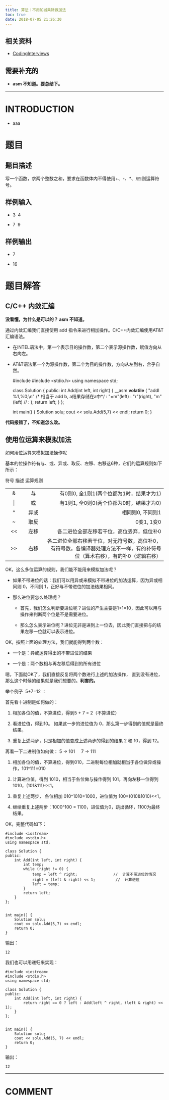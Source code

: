 ```yaml
---
title: 算法：不用加减乘除做加法
toc: true
date: 2018-07-05 21:26:30
---
```


## 相关资料
- [CodingInterviews](https://github.com/gatieme/CodingInterviews)







## 需要补充的






  * **asm 不知道。要总结下。**





* * *





# INTRODUCTION






  * aaa





# 题目




## **题目描述**


写一个函数，求两个整数之和，要求在函数体内不得使用+、-、*、/四则运算符号。


## **样例输入**






  * 3  4


  * 7  9




## **样例输出**






  * 7


  * 16





# 题目解答




## C/C++ 内敛汇编


**没看懂，为什么是可以的？ asm 不知道。**

通过内敛汇编我们直接使用 add 指令来进行相加操作。C/C++内敛汇编使用AT&T汇编语法。




  * 在INTEL语法中，第一个表示目的操作数，第二个表示源操作数，赋值方向从右向左。


  * AT&T语法第一个为源操作数，第二个为目的操作数，方向从左到右，合乎自然。




    #include <iostream>
    #include <stdio.h>
    using namespace std;

    class Solution {
    public:
    	int Add(int left, int right) {
    		__asm __volatile__
    			(
    			"addl %1,%0;\n"     /* 相当于 add b, a结果存储在a中*/
    			: "=m"(left)
    			: "r"(right), "m"(left)
    			//  :
    			);
    		return left;
    	}
    };


    int main() {
    	Solution solu;
    	cout << solu.Add(5,7) << endl;
    	return 0;
    }



**代码报错了，不知道怎么改。**




## 使用位运算来模拟加法


如何用位运算来模拟加法操作呢

基本的位操作符有与、或、异或、取反、左移、右移这6种，它们的运算规则如下所示：
<table >

<tr >
符号
描述
运算规则
</tr>

<tbody >
<tr >

<td style="width: 47px; text-align: center;" >&
</td>

<td style="width: 69px; text-align: center;" align="center" >与
</td>

<td style="width: 507px;" align="right" >有0则0, 全1则1(两个位都为1时，结果才为1)
</td>
</tr>
<tr >

<td style="width: 47px; text-align: center;" >|
</td>

<td style="width: 69px; text-align: center;" align="center" >或
</td>

<td style="width: 507px;" align="right" >有1则1, 全0则0(两个位都为0时，结果才为0)
</td>
</tr>
<tr >

<td style="width: 47px; text-align: center;" >^
</td>

<td style="width: 69px; text-align: center;" align="center" >异或
</td>

<td style="width: 507px;" align="right" >相同则0, 不同则1
</td>
</tr>
<tr >

<td style="width: 47px; text-align: center;" >~
</td>

<td style="width: 69px; text-align: center;" align="center" >取反
</td>

<td style="width: 507px;" align="right" >0变1, 1变0
</td>
</tr>
<tr >

<td style="width: 47px; text-align: center;" ><<
</td>

<td style="width: 69px; text-align: center;" align="center" >左移
</td>

<td style="width: 507px;" align="right" >各二进位全部左移若干位，高位丢弃，低位补0
</td>
</tr>
<tr >

<td style="width: 47px; text-align: center;" >>>
</td>

<td style="width: 69px; text-align: center;" align="center" >右移
</td>

<td style="width: 507px;" align="right" >各二进位全部右移若干位，对无符号数，高位补0，有符号数，各编译器处理方法不一样，有的补符号位（算术右移），有的补0（逻辑右移）
</td>
</tr>
</tbody>
</table>
OK，这么多位运算的规则，我们能不能用来模拟加法呢？




  * 如果不带进位的话：我们可以用异或来模拟不带进位的加法运算，因为异或相同则 0，不同则 1，正好与不带进位的加法结果相同。


  * 那么进位要怎么处理呢？


    * 首先，我们怎么判断要进位呢？进位的产生主要是1+1=10，因此可以用与操作来判断两个位是不是需要进位。


    * 那么怎么表示进位呢？进位无非是进到上一位去，因此我们直接把与的结果左移一位就可以表示进位。





OK，按照上面的处理方法，我们就能得到两个数：


  * 一个是：异或运算得出的不带进位的结果


  * 一个是：两个数相与再左移后得到的所有进位


嗯，下面就OK了，我们直接反复将两个数进行上述的加法操作， 直到没有进位，那么这个时候的结果就是我们想要的。**利害的。**

举个例子  5+7=12 ：

首先看十进制是如何做的：




  1. 相加各位的值，不算进位，得到5 + 7 = 2（不算进位）


  2. 看进位值，得到10。 如果这一步的进位值为 0，那么第一步得到的值就是最终结果。


  3. 重复上述两步，只是相加的值变成上述两步的得到的结果 2 和 10，得到 12。


再看一下二进制值如何做： 5 -> 101     7 -> 111


  1. 相加各位的值，不算进位，得到010，二进制每位相加就相当于各位做异或操作，101^111=010


  2. 计算进位值，得到 1010，相当于各位做与操作得到 101，再向左移一位得到 1010，(101&111)<<1。


  3. 重复上述两步， 各位相加 010^1010=1000，进位值为 100=(010&1010)<<1。


  4. 继续重复上述两步：1000^100 = 1100，进位值为0，跳出循环，1100为最终结果。


OK，完整代码如下：


    #include <iostream>
    #include <stdio.h>
    using namespace std;

    class Solution {
    public:
    	int Add(int left, int right) {
    		int temp;
    		while (right != 0) {
    			temp = left ^ right;                //  计算不带进位的情况
    			right = (left & right) << 1;         //  计算进位
    			left = temp;
    		}
    		return left;
    	}
    };


    int main() {
    	Solution solu;
    	cout << solu.Add(5,7) << endl;
    	return 0;
    }



输出：


    12


我们也可以用递归来实现：


    #include <iostream>
    #include <stdio.h>
    using namespace std;

    class Solution {
    public:
    	int Add(int left, int right) {
    		return right == 0 ? left : Add(left ^ right, (left & right) << 1);
    	}
    };


    int main() {
    	Solution solu;
    	cout << solu.Add(5, 7) << endl;
    	return 0;
    }



输出：


    12












* * *





# COMMENT
